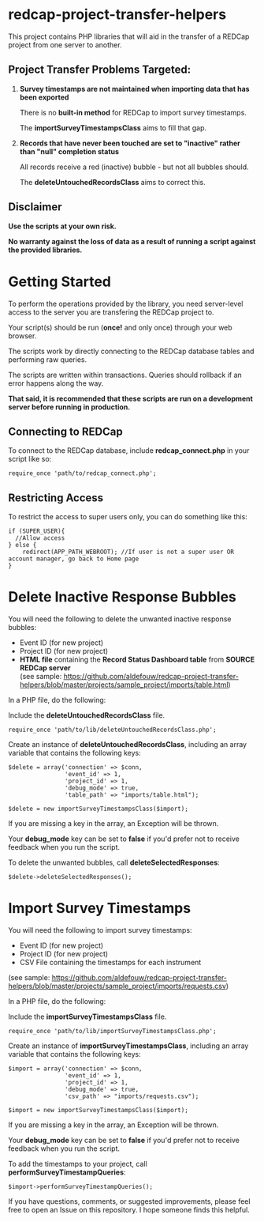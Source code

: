 # redcap-project-transfer-helpers

This project contains PHP libraries that will aid in the transfer of a REDCap project from one server to another.


## Project Transfer Problems Targeted:

1) **Survey timestamps are not maintained when importing data that has been exported**

    There is no **built-in method** for REDCap to import survey timestamps.  
    
    The **importSurveyTimestampsClass** aims to fill that gap.
    

2) **Records that have never been touched are set to "inactive" rather than "null" completion status**

      All records receive a red (inactive) bubble - but not all bubbles should. 
      
      The **deleteUntouchedRecordsClass** aims to correct this.


## Disclaimer

**Use the scripts at your own risk.**  

**No warranty against the loss of data as a result of running a script against the provided libraries.**


# Getting Started

To perform the operations provided by the library, you need server-level access to the server you are transfering the REDCap project to.  

Your script(s) should be run (**once!** and only once) through your web browser. 

The scripts work by directly connecting to the REDCap database tables and performing raw queries.

The scripts are written within transactions.  Queries should rollback if an error happens along the way.  

**That said, it is recommended that these scripts are run on a development server before running in production.**


## Connecting to REDCap

To connect to the REDCap database, include **redcap_connect.php** in your script like so:

    require_once 'path/to/redcap_connect.php';
    
## Restricting Access

To restrict the access to super users only, you can do something like this:

    if (SUPER_USER){
      //Allow access
    } else {
        redirect(APP_PATH_WEBROOT); //If user is not a super user OR account manager, go back to Home page
    }    
    
    

# Delete Inactive Response Bubbles

 You will need the following to delete the unwanted inactive response bubbles:

* Event ID (for new project)
* Project ID (for new project)
* **HTML file** containing the **Record Status Dashboard table** from **SOURCE REDCap server**  
(see sample: https://github.com/aldefouw/redcap-project-transfer-helpers/blob/master/projects/sample_project/imports/table.html) 


In a PHP file, do the following:

Include the **deleteUntouchedRecordsClass** file.

    require_once 'path/to/lib/deleteUntouchedRecordsClass.php';
        
Create an instance of **deleteUntouchedRecordsClass**, including an array variable that contains the following keys:
    
    $delete = array('connection' => $conn,
                    'event_id' => 1,
                    'project_id' => 1,
                    'debug_mode' => true,
                    'table_path' => "imports/table.html");
                    
    $delete = new importSurveyTimestampsClass($import);

If you are missing a key in the array, an Exception will be thrown.  

Your **debug_mode** key can be set to **false** if you'd prefer not to receive feedback when you run the script.

    
To delete the unwanted bubbles, call **deleteSelectedResponses**:    
       
    $delete->deleteSelectedResponses();
    
    
 
# Import Survey Timestamps

You will need the following to import survey timestamps:

* Event ID (for new project)
* Project ID (for new project)
* CSV File containing the timestamps for each instrument

(see sample: https://github.com/aldefouw/redcap-project-transfer-helpers/blob/master/projects/sample_project/imports/requests.csv)

In a PHP file, do the following:


Include the **importSurveyTimestampsClass** file.

    require_once 'path/to/lib/importSurveyTimestampsClass.php';
    
    
Create an instance of **importSurveyTimestampsClass**, including an array variable that contains the following keys:
    
    $import = array('connection' => $conn,
                    'event_id' => 1,
                    'project_id' => 1,
                    'debug_mode' => true,
                    'csv_path' => "imports/requests.csv");
                    
    $import = new importSurveyTimestampsClass($import);

If you are missing a key in the array, an Exception will be thrown.  

Your **debug_mode** key can be set to **false** if you'd prefer not to receive feedback when you run the script.

    
To add the timestamps to your project, call **performSurveyTimestampQueries**:    
       
    $import->performSurveyTimestampQueries();
    
   
   

If you have questions, comments, or suggested improvements, please feel free to open an Issue on this repository.  I hope someone finds this helpful.
